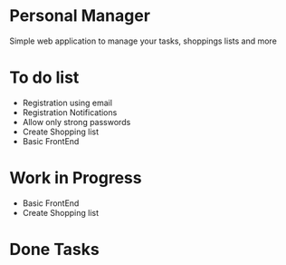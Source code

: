 # Personal Manager
Simple web application to manage your tasks, shoppings lists and more

# To do list
 - Registration using email
 - Registration Notifications
 - Allow only strong passwords
 - Create Shopping list
 - Basic FrontEnd 

# Work in Progress
 - Basic FrontEnd
 - Create Shopping list
# Done Tasks
